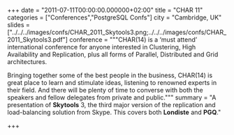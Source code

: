 +++
date = "2011-07-11T00:00:00.000000+02:00"
title = "CHAR 11"
categories = ["Conferences","PostgreSQL Confs"]
city = "Cambridge, UK"
slides = ["../../../images/confs/CHAR_2011_Skytools3.png;../../../images/confs/CHAR_2011_Skytools3.pdf"]
conference = """CHAR(14) is a ‘must attend’ international conference for anyone interested in Clustering, High Availability and Replication, plus all forms of Parallel, Distributed and Grid architectures.

Bringing together some of the best people in the business, CHAR(14) is great place to learn and stimulate ideas, listening to renowned experts in their field. And there will be plenty of time to converse with both the speakers and fellow delegates from private and public."""
summary = "A presentation of **Skytools** 3, the third major version of the replication and load-balancing solution from Skype. This covers both **Londiste** and **PGQ**."

+++
